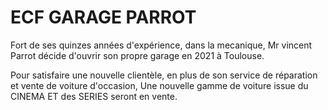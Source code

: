 
# ECF GARAGE PARROT

Fort de ses quinzes années d'expérience, dans la mecanique,
Mr vincent Parrot décide d'ouvrir son propre garage en 2021 à Toulouse. 

Pour satisfaire une nouvelle clientèle, en plus de son service de réparation et vente de voiture d'occasion, 
Une nouvelle gamme de voiture issue du CINEMA ET des SERIES seront en vente.


